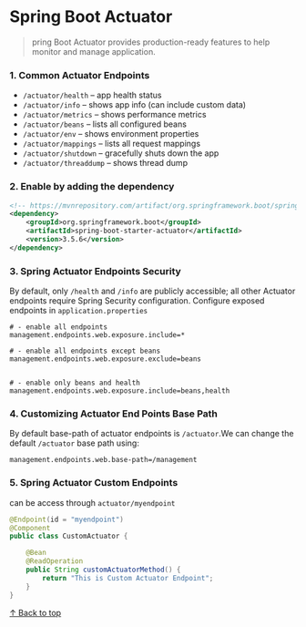 

<h1 id="top">Spring Boot Actuator</h1>




>pring Boot Actuator provides production-ready features to help  monitor and manage  application.

<h3 id="c">1. Common  Actuator Endpoints</h3>

* `/actuator/health` – app health status
* `/actuator/info` – shows app info (can include custom data)
* `/actuator/metrics` – shows performance metrics
* `/actuator/beans` – lists all configured beans
* `/actuator/env` – shows environment properties
* `/actuator/mappings` – lists all request mappings
* `/actuator/shutdown` – gracefully shuts down the app
* `/actuator/threaddump` – shows thread dump

<h3 id="e">2. Enable by adding the dependency</h3>

```xml
<!-- https://mvnrepository.com/artifact/org.springframework.boot/spring-boot-starter-actuator -->
<dependency>
    <groupId>org.springframework.boot</groupId>
    <artifactId>spring-boot-starter-actuator</artifactId>
    <version>3.5.6</version>
</dependency>
```


<h3 id="s">3. Spring Actuator Endpoints Security </h3>

By default, only `/health` and `/info` are publicly accessible; all other Actuator endpoints require Spring Security configuration.
Configure exposed endpoints in `application.properties`

```properties
# - enable all endpoints
management.endpoints.web.exposure.include=*

# - enable all endpoints except beans
management.endpoints.web.exposure.exclude=beans


# - enable only beans and health
management.endpoints.web.exposure.include=beans,health
```

<h3 id="cu">4. Customizing Actuator End Points Base Path</h3>

By default base-path of actuator endpoints is `/actuator`.We can change the default `/actuator` base path using:

```properties
management.endpoints.web.base-path=/management
```


<h3 id="cus">5. Spring Actuator Custom Endpoints</h3>

can be access through `actuator/myendpoint`

```java
@Endpoint(id = "myendpoint")
@Component
public class CustomActuator {

    @Bean
    @ReadOperation
    public String customActuatorMethod() {
        return "This is Custom Actuator Endpoint";
    }
}
```

[↑ Back to top](#top) 
